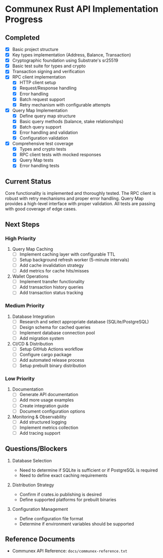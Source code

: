 # Communex Rust API Implementation Progress

## Completed

- [x] Basic project structure
- [x] Key types implementation (Address, Balance, Transaction)
- [x] Cryptographic foundation using Substrate's sr25519
- [x] Basic test suite for types and crypto
- [x] Transaction signing and verification
- [x] RPC client implementation
  - [x] HTTP client setup
  - [x] Request/Response handling
  - [x] Error handling
  - [x] Batch request support
  - [x] Retry mechanism with configurable attempts
- [x] Query Map Implementation
  - [x] Define query map structure
  - [x] Basic query methods (balance, stake relationships)
  - [x] Batch query support
  - [x] Error handling and validation
  - [x] Configuration validation
- [x] Comprehensive test coverage
  - [x] Types and crypto tests
  - [x] RPC client tests with mocked responses
  - [x] Query Map tests
  - [x] Error handling tests

## Current Status

Core functionality is implemented and thoroughly tested. The RPC client is robust with retry mechanisms and proper error handling. Query Map provides a high-level interface with proper validation. All tests are passing with good coverage of edge cases.

## Next Steps

### High Priority

1. Query Map Caching
   - [ ] Implement caching layer with configurable TTL
   - [ ] Setup background refresh worker (5-minute intervals)
   - [ ] Add cache invalidation strategy
   - [ ] Add metrics for cache hits/misses

2. Wallet Operations
   - [ ] Implement transfer functionality
   - [ ] Add transaction history queries
   - [ ] Add transaction status tracking

### Medium Priority

1. Database Integration
   - [ ] Research and select appropriate database (SQLite/PostgreSQL)
   - [ ] Design schema for cached queries
   - [ ] Implement database connection pool
   - [ ] Add migration system

2. CI/CD & Distribution
   - [ ] Setup GitHub Actions workflow
   - [ ] Configure cargo package
   - [ ] Add automated release process
   - [ ] Setup prebuilt binary distribution

### Low Priority

1. Documentation
   - [ ] Generate API documentation
   - [ ] Add more usage examples
   - [ ] Create integration guide
   - [ ] Document configuration options

2. Monitoring & Observability
   - [ ] Add structured logging
   - [ ] Implement metrics collection
   - [ ] Add tracing support

## Questions/Blockers

1. Database Selection
   - Need to determine if SQLite is sufficient or if PostgreSQL is required
   - Need to define exact caching requirements

2. Distribution Strategy
   - Confirm if crates.io publishing is desired
   - Define supported platforms for prebuilt binaries

3. Configuration Management
   - Define configuration file format
   - Determine if environment variables should be supported

## Reference Documents

- Communex API Reference: `docs/communex-reference.txt`
